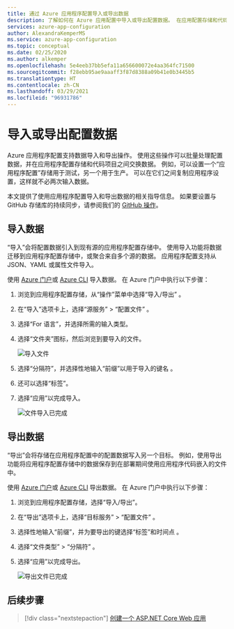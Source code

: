 ```yaml
---
title: 通过 Azure 应用程序配置导入或导出数据
description: 了解如何在 Azure 应用配置中导入或导出配置数据。 在应用配置存储和代码项目之间交换数据。
services: azure-app-configuration
author: AlexandraKemperMS
ms.service: azure-app-configuration
ms.topic: conceptual
ms.date: 02/25/2020
ms.author: alkemper
ms.openlocfilehash: 5e4eeb37bb5efa11a656600072e4aa364fc71500
ms.sourcegitcommit: f28ebb95ae9aaaff3f87d8388a09b41e0b3445b5
ms.translationtype: HT
ms.contentlocale: zh-CN
ms.lasthandoff: 03/29/2021
ms.locfileid: "96931786"
---
```

# <a name="import-or-export-configuration-data"></a>导入或导出配置数据

Azure 应用程序配置支持数据导入和导出操作。 使用这些操作可以批量处理配置数据，并在应用程序配置存储和代码项目之间交换数据。 例如，可以设置一个“应用程序配置”存储用于测试，另一个用于生产。 可以在它们之间复制应用程序设置，这样就不必两次输入数据。

本文提供了使用应用程序配置导入和导出数据的相关指导信息。 如果要设置与 GitHub 存储库的持续同步，请参阅我们的 [GitHub 操作](./concept-github-action.md)。

## <a name="import-data"></a>导入数据

“导入”会将配置数据引入到现有源的应用程序配置存储中。 使用导入功能将数据迁移到应用程序配置存储中，或聚合来自多个源的数据。 应用程序配置支持从 JSON、YAML 或属性文件导入。

使用 [Azure 门户](https://portal.azure.com)或 [Azure CLI](./scripts/cli-import.md) 导入数据。 在 Azure 门户中执行以下步骤：

1. 浏览到应用程序配置存储，从“操作”菜单中选择“导入/导出” 。

1. 在“导入”选项卡上，选择“源服务” > “配置文件”  。

1. 选择“For 语言”，并选择所需的输入类型。

1. 选择“文件夹”图标，然后浏览到要导入的文件。

    ![导入文件](./media/import-file.png)

1. 选择“分隔符”，并选择性地输入“前缀”以用于导入的键名 。

1. 还可以选择“标签”。

1. 选择“应用”以完成导入。

    ![文件导入已完成](./media/import-file-complete.png)

## <a name="export-data"></a>导出数据

“导出”会将存储在应用程序配置中的配置数据写入另一个目标。 例如，使用导出功能将应用程序配置存储中的数据保存到在部署期间使用应用程序代码嵌入的文件中。

使用 [Azure 门户](https://portal.azure.com)或 [Azure CLI](./scripts/cli-export.md) 导出数据。 在 Azure 门户中执行以下步骤：

1. 浏览到应用程序配置存储，选择“导入/导出”。

1. 在“导出”选项卡上，选择“目标服务” > “配置文件”  。

1. 选择性地输入“前缀”，并为要导出的键选择“标签”和时间点 。

1. 选择“文件类型” > “分隔符” 。

1. 选择“应用”以完成导出。

    ![导出文件已完成](./media/export-file-complete.png)

## <a name="next-steps"></a>后续步骤

> [!div class="nextstepaction"]
> [创建一个 ASP.NET Core Web 应用](./quickstart-aspnet-core-app.md)